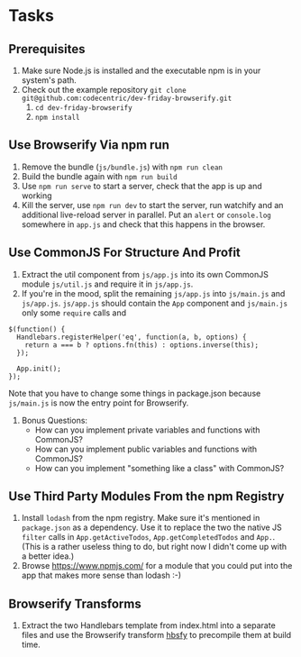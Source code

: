 # Tasks

## Prerequisites

1. Make sure Node.js is installed and the executable npm is in your system's path.
1. Check out the example repository `git clone git@github.com:codecentric/dev-friday-browserify.git`
    1. `cd dev-friday-browserify`
    1. `npm install`

## Use Browserify Via npm run

1. Remove the bundle (`js/bundle.js`) with `npm run clean`
1. Build the bundle again with `npm run build`
1. Use `npm run serve` to start a server, check that the app is up and working
1. Kill the server, use `npm run dev` to start the server, run watchify and an additional live-reload server in parallel. Put an `alert` or `console.log` somewhere in `app.js` and check that this happens in the browser.

## Use CommonJS For Structure And Profit

1. Extract the util component from `js/app.js` into its own CommonJS module `js/util.js` and require it in `js/app.js`.
1. If you're in the mood, split the remaining `js/app.js` into `js/main.js` and `js/app.js`. `js/app.js` should contain the `App` component and `js/main.js` only some `require` calls and
```
$(function() {
  Handlebars.registerHelper('eq', function(a, b, options) {
    return a === b ? options.fn(this) : options.inverse(this);
  });

  App.init();
});
```
Note that you have to change some things in package.json because `js/main.js` is now the entry point for Browserify.
1. Bonus Questions:
    * How can you implement private variables and functions with CommonJS?
    * How can you implement public variables and functions with CommonJS?
    * How can you implement "something like a class" with CommonJS?

## Use Third Party Modules From the npm Registry

1. Install `lodash` from the npm registry. Make sure it's mentioned in `package.json` as a dependency. Use it to replace the two the native JS `filter` calls in `App.getActiveTodos`, `App.getCompletedTodos` and `App.`. (This is a rather useless thing to do, but right now I didn't come up with a better idea.)
1. Browse https://www.npmjs.com/ for a module that you could put into the app that makes more sense than lodash :-)

## Browserify Transforms

1. Extract the two Handlebars template from index.html into a separate files and use the Browserify transform [hbsfy](https://github.com/epeli/node-hbsfy) to precompile them at build time.


